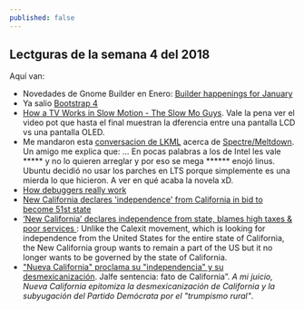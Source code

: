 ```yaml
---
published: false
---
```

## Lectguras de la semana 4 del 2018

Aquí van:

- Novedades de Gnome Builder en Enero: [Builder happenings for January](https://blogs.gnome.org/chergert/2018/01/20/builder-happenings-for-january/)
- Ya salio [Bootstrap 4](https://blog.getbootstrap.com/2018/01/18/bootstrap-4/)
- [How a TV Works in Slow Motion - The Slow Mo Guys](https://www.youtube.com/watch?v=3BJU2drrtCM). Vale la pena ver el video pot que hasta el final muestran la dferencia entre una pantalla LCD vs una pantalla OLED.
- Me mandaron esta [conversacion de LKML](http://lkml.iu.edu/hypermail/linux/kernel/1801.2/04628.html) acerca de [Spectre/Meltdown](https://hackaday.com/2018/01/05/lets-talk-intel-meltdown-and-spectre/). Un amigo me explica que: ... En pocas palabras a los de Intel les vale ***** y no lo quieren arreglar y por eso se mega ****** enojó linus. Ubuntu decidió no usar los parches en LTS porque simplemente es una mierda lo que hicieron. A ver en qué acaba la novela xD.
- [ How debuggers really work](https://opensource.com/article/18/1/how-debuggers-really-work)
- [New California declares 'independence' from California in bid to become 51st state](https://www.usatoday.com/story/news/nation-now/2018/01/16/new-california-declares-independence-california-bid-become-51st-state/1036681001/)
- [‘New California’ declares independence from state, blames high taxes & poor services ](https://www.rt.com/usa/416118-new-california-declares-independence/): Unlike the Calexit movement, which is looking for independence from the United States for the entire state of California, the New California group wants to remain a part of the US but it no longer wants to be governed by the state of California.
- [ "Nueva California" proclama su "independencia" y su desmexicanización](http://www.jornada.unam.mx/2018/01/24/opinion/018o1pol). Jalfe sentencia: fato de California”. _A mi juicio, Nueva California epitomiza la desmexicanización de California y la subyugación del Partido Demócrata por el "trumpismo rural"_.

